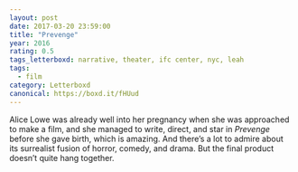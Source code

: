 ```yaml
---
layout: post 
date: 2017-03-20 23:59:00
title: "Prevenge"
year: 2016
rating: 0.5
tags_letterboxd: narrative, theater, ifc center, nyc, leah
tags:
  - film
category: Letterboxd
canonical: https://boxd.it/fHUud
---
```


Alice Lowe was already well into her pregnancy when she was approached to make a film, and she managed to write, direct, and star in <cite>Prevenge</cite> before she gave birth, which is amazing. And there’s a lot to admire about its surrealist fusion of horror, comedy, and drama. But the final product doesn’t quite hang together.